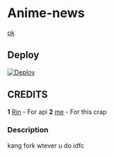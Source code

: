 # Anime-news
[ok](https://telegra.ph/file/aa363ca3f44a7f9def9aa.jpg)



## Deploy
[![Deploy](https://www.herokucdn.com/deploy/button.svg)](https://heroku.com/deploy?template=https://github.com/tamilvip007/anime-news)


## CREDITS
<b>1</b> [Rin](https://github.com/Nksama) - For api
<b>2</b> [me](http://t.me/tamilvip007) - For this crap

### Description
kang fork wtever u do idfc 
